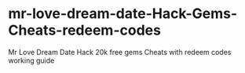 # mr-love-dream-date-Hack-Gems-Cheats-redeem-codes
Mr Love Dream Date Hack 20k free gems Cheats with redeem codes working guide

